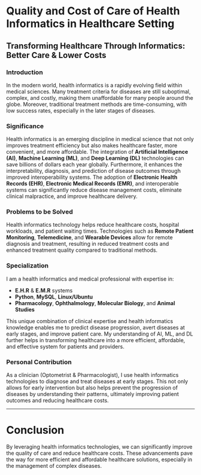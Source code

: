 # Quality and Cost of Care of Health Informatics in Healthcare Setting

## Transforming Healthcare Through Informatics: Better Care & Lower Costs

### Introduction
In the modern world, health informatics is a rapidly evolving field within medical sciences. Many treatment criteria for diseases are still suboptimal, complex, and costly, making them unaffordable for many people around the globe. Moreover, traditional treatment methods are time-consuming, with low success rates, especially in the later stages of diseases.

### Significance
Health informatics is an emerging discipline in medical science that not only improves treatment efficiency but also makes healthcare faster, more convenient, and more affordable. The integration of **Artificial Intelligence (AI)**, **Machine Learning (ML)**, and **Deep Learning (DL)** technologies can save billions of dollars each year globally. Furthermore, it enhances the interpretability, diagnosis, and prediction of disease outcomes through improved interoperability systems. The adoption of **Electronic Health Records (EHR)**, **Electronic Medical Records (EMR)**, and interoperable systems can significantly reduce disease management costs, eliminate clinical malpractice, and improve healthcare delivery.

### Problems to be Solved
Health informatics technology helps reduce healthcare costs, hospital workloads, and patient waiting times. Technologies such as **Remote Patient Monitoring**, **Telemedicine**, and **Wearable Devices** allow for remote diagnosis and treatment, resulting in reduced treatment costs and enhanced treatment quality compared to traditional methods.

### Specialization
I am a health informatics and medical professional with expertise in:
- **E.H.R** & **E.M.R** systems
- **Python**, **MySQL**, **Linux/Ubuntu**
- **Pharmacology**, **Ophthalmology**, **Molecular Biology**, and **Animal Studies**

This unique combination of clinical expertise and health informatics knowledge enables me to predict disease progression, avert diseases at early stages, and improve patient care. My understanding of AI, ML, and DL further helps in transforming healthcare into a more efficient, affordable, and effective system for patients and providers.

### Personal Contribution
As a clinician (Optometrist & Pharmacologist), I use health informatics technologies to diagnose and treat diseases at early stages. This not only allows for early intervention but also helps prevent the progression of diseases by understanding their patterns, ultimately improving patient outcomes and reducing healthcare costs.

---

# Conclusion
By leveraging health informatics technologies, we can significantly improve the quality of care and reduce healthcare costs. These advancements pave the way for more efficient and affordable healthcare solutions, especially in the management of complex diseases.

